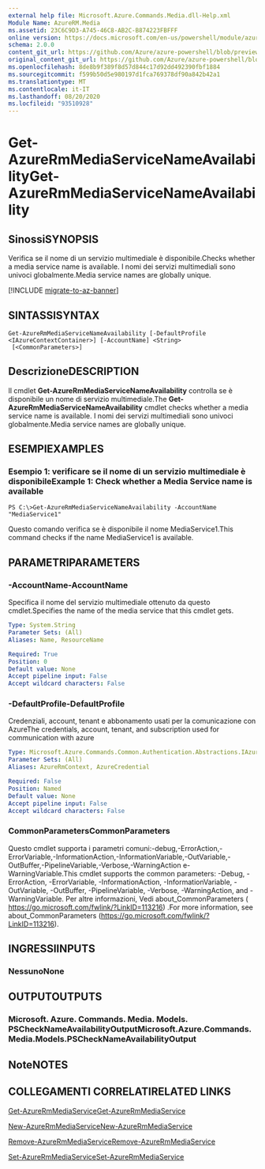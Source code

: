 ```yaml
---
external help file: Microsoft.Azure.Commands.Media.dll-Help.xml
Module Name: AzureRM.Media
ms.assetid: 23C6C9D3-A745-46C8-AB2C-B874223FBFFF
online version: https://docs.microsoft.com/en-us/powershell/module/azurerm.media/get-azurermmediaservicenameavailability
schema: 2.0.0
content_git_url: https://github.com/Azure/azure-powershell/blob/preview/src/ResourceManager/Media/Commands.Media/help/Get-AzureRmMediaServiceNameAvailability.md
original_content_git_url: https://github.com/Azure/azure-powershell/blob/preview/src/ResourceManager/Media/Commands.Media/help/Get-AzureRmMediaServiceNameAvailability.md
ms.openlocfilehash: 8de8b9f389f8d57d844c17d92dd492390fbf1884
ms.sourcegitcommit: f599b50d5e980197d1fca769378df90a842b42a1
ms.translationtype: MT
ms.contentlocale: it-IT
ms.lasthandoff: 08/20/2020
ms.locfileid: "93510928"
---
```

# <span data-ttu-id="e55e3-101">Get-AzureRmMediaServiceNameAvailability</span><span class="sxs-lookup"><span data-stu-id="e55e3-101">Get-AzureRmMediaServiceNameAvailability</span></span>

## <span data-ttu-id="e55e3-102">Sinossi</span><span class="sxs-lookup"><span data-stu-id="e55e3-102">SYNOPSIS</span></span>
<span data-ttu-id="e55e3-103">Verifica se il nome di un servizio multimediale è disponibile.</span><span class="sxs-lookup"><span data-stu-id="e55e3-103">Checks whether a media service name is available.</span></span>
<span data-ttu-id="e55e3-104">I nomi dei servizi multimediali sono univoci globalmente.</span><span class="sxs-lookup"><span data-stu-id="e55e3-104">Media service names are globally unique.</span></span>

[!INCLUDE [migrate-to-az-banner](../../includes/migrate-to-az-banner.md)]

## <span data-ttu-id="e55e3-105">SINTASSI</span><span class="sxs-lookup"><span data-stu-id="e55e3-105">SYNTAX</span></span>

```
Get-AzureRmMediaServiceNameAvailability [-DefaultProfile <IAzureContextContainer>] [-AccountName] <String>
 [<CommonParameters>]
```

## <span data-ttu-id="e55e3-106">Descrizione</span><span class="sxs-lookup"><span data-stu-id="e55e3-106">DESCRIPTION</span></span>
<span data-ttu-id="e55e3-107">Il cmdlet **Get-AzureRmMediaServiceNameAvailability** controlla se è disponibile un nome di servizio multimediale.</span><span class="sxs-lookup"><span data-stu-id="e55e3-107">The **Get-AzureRmMediaServiceNameAvailability** cmdlet checks whether a media service name is available.</span></span>
<span data-ttu-id="e55e3-108">I nomi dei servizi multimediali sono univoci globalmente.</span><span class="sxs-lookup"><span data-stu-id="e55e3-108">Media service names are globally unique.</span></span>

## <span data-ttu-id="e55e3-109">ESEMPI</span><span class="sxs-lookup"><span data-stu-id="e55e3-109">EXAMPLES</span></span>

### <span data-ttu-id="e55e3-110">Esempio 1: verificare se il nome di un servizio multimediale è disponibile</span><span class="sxs-lookup"><span data-stu-id="e55e3-110">Example 1: Check whether a Media Service name is available</span></span>
```
PS C:\>Get-AzureRmMediaServiceNameAvailability -AccountName "MediaService1"
```

<span data-ttu-id="e55e3-111">Questo comando verifica se è disponibile il nome MediaService1.</span><span class="sxs-lookup"><span data-stu-id="e55e3-111">This command checks if the name MediaService1 is available.</span></span>

## <span data-ttu-id="e55e3-112">PARAMETRI</span><span class="sxs-lookup"><span data-stu-id="e55e3-112">PARAMETERS</span></span>

### <span data-ttu-id="e55e3-113">-AccountName</span><span class="sxs-lookup"><span data-stu-id="e55e3-113">-AccountName</span></span>
<span data-ttu-id="e55e3-114">Specifica il nome del servizio multimediale ottenuto da questo cmdlet.</span><span class="sxs-lookup"><span data-stu-id="e55e3-114">Specifies the name of the media service that this cmdlet gets.</span></span>

```yaml
Type: System.String
Parameter Sets: (All)
Aliases: Name, ResourceName

Required: True
Position: 0
Default value: None
Accept pipeline input: False
Accept wildcard characters: False
```

### <span data-ttu-id="e55e3-115">-DefaultProfile</span><span class="sxs-lookup"><span data-stu-id="e55e3-115">-DefaultProfile</span></span>
<span data-ttu-id="e55e3-116">Credenziali, account, tenant e abbonamento usati per la comunicazione con Azure</span><span class="sxs-lookup"><span data-stu-id="e55e3-116">The credentials, account, tenant, and subscription used for communication with azure</span></span>

```yaml
Type: Microsoft.Azure.Commands.Common.Authentication.Abstractions.IAzureContextContainer
Parameter Sets: (All)
Aliases: AzureRmContext, AzureCredential

Required: False
Position: Named
Default value: None
Accept pipeline input: False
Accept wildcard characters: False
```

### <span data-ttu-id="e55e3-117">CommonParameters</span><span class="sxs-lookup"><span data-stu-id="e55e3-117">CommonParameters</span></span>
<span data-ttu-id="e55e3-118">Questo cmdlet supporta i parametri comuni:-debug,-ErrorAction,-ErrorVariable,-InformationAction,-InformationVariable,-OutVariable,-OutBuffer,-PipelineVariable,-Verbose,-WarningAction e-WarningVariable.</span><span class="sxs-lookup"><span data-stu-id="e55e3-118">This cmdlet supports the common parameters: -Debug, -ErrorAction, -ErrorVariable, -InformationAction, -InformationVariable, -OutVariable, -OutBuffer, -PipelineVariable, -Verbose, -WarningAction, and -WarningVariable.</span></span> <span data-ttu-id="e55e3-119">Per altre informazioni, Vedi about_CommonParameters ( https://go.microsoft.com/fwlink/?LinkID=113216) .</span><span class="sxs-lookup"><span data-stu-id="e55e3-119">For more information, see about_CommonParameters (https://go.microsoft.com/fwlink/?LinkID=113216).</span></span>

## <span data-ttu-id="e55e3-120">INGRESSI</span><span class="sxs-lookup"><span data-stu-id="e55e3-120">INPUTS</span></span>

### <span data-ttu-id="e55e3-121">Nessuno</span><span class="sxs-lookup"><span data-stu-id="e55e3-121">None</span></span>

## <span data-ttu-id="e55e3-122">OUTPUT</span><span class="sxs-lookup"><span data-stu-id="e55e3-122">OUTPUTS</span></span>

### <span data-ttu-id="e55e3-123">Microsoft. Azure. Commands. Media. Models. PSCheckNameAvailabilityOutput</span><span class="sxs-lookup"><span data-stu-id="e55e3-123">Microsoft.Azure.Commands.Media.Models.PSCheckNameAvailabilityOutput</span></span>

## <span data-ttu-id="e55e3-124">Note</span><span class="sxs-lookup"><span data-stu-id="e55e3-124">NOTES</span></span>

## <span data-ttu-id="e55e3-125">COLLEGAMENTI CORRELATI</span><span class="sxs-lookup"><span data-stu-id="e55e3-125">RELATED LINKS</span></span>

[<span data-ttu-id="e55e3-126">Get-AzureRmMediaService</span><span class="sxs-lookup"><span data-stu-id="e55e3-126">Get-AzureRmMediaService</span></span>](./Get-AzureRmMediaService.md)

[<span data-ttu-id="e55e3-127">New-AzureRmMediaService</span><span class="sxs-lookup"><span data-stu-id="e55e3-127">New-AzureRmMediaService</span></span>](./New-AzureRmMediaService.md)

[<span data-ttu-id="e55e3-128">Remove-AzureRmMediaService</span><span class="sxs-lookup"><span data-stu-id="e55e3-128">Remove-AzureRmMediaService</span></span>](./Remove-AzureRmMediaService.md)

[<span data-ttu-id="e55e3-129">Set-AzureRmMediaService</span><span class="sxs-lookup"><span data-stu-id="e55e3-129">Set-AzureRmMediaService</span></span>](./Set-AzureRmMediaService.md)


